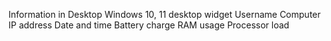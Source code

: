 Information in Desktop
Windows 10, 11 desktop widget
Username
Computer IP address
Date and time
Battery charge
RAM usage
Processor load

